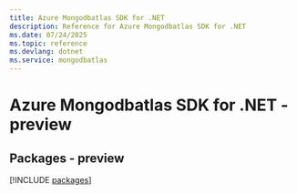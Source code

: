 ```yaml
---
title: Azure Mongodbatlas SDK for .NET
description: Reference for Azure Mongodbatlas SDK for .NET
ms.date: 07/24/2025
ms.topic: reference
ms.devlang: dotnet
ms.service: mongodbatlas
---
```

# Azure Mongodbatlas SDK for .NET - preview
## Packages - preview
[!INCLUDE [packages](mongodbatlas-index.md)]